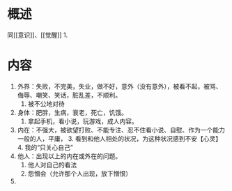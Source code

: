 # 概述
同[[意识]]、[[觉醒]] 
	1. 
# 内容
1. 外界：失败，不完美，失业，做不好，意外（没有意外），被看不起，被骂、侮辱、嘲笑、笑话，脏乱差，不顺利。
	1. 被不公地对待
2. 身体：肥胖，生病，衰老，死亡，饥饿。
	1. 拿起手机，看小说，玩游戏，成人内容。
3. 内在：不强大，被欲望打败、不能专注、忍不住看小说、自慰、作为一个能力一般的人，平庸，
	3. 看到和他人相处的状况，为这种状况感到不安【心灵】
	4. 我的“只关心自己”
4. 他人：出现以上的内在或外在的问题。
	1. 他人对自己的看法
	2. 怨憎会（允许那个人出现，放下憎恨）
5. 